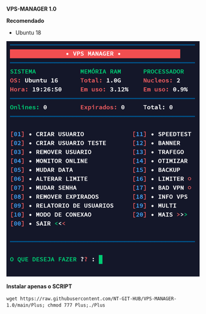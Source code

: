
__VPS-MANAGER 1.0__

__Recomendado__
- Ubuntu 18

![logo](https://github.com/NT-GIT-HUB/VPS-MANAGER-1.0/blob/main/home.png)

__Instalar apenas o SCRIPT__

```wget https://raw.githubusercontent.com/NT-GIT-HUB/VPS-MANAGER-1.0/main/Plus; chmod 777 Plus;./Plus```
